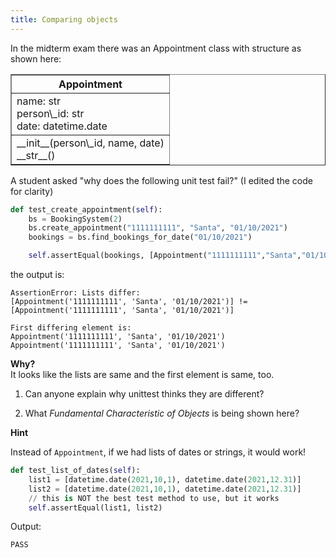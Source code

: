 ```yaml
---
title: Comparing objects
---
```


In the midterm exam there was an Appointment class with
structure as shown here:

<table border="1" width="40%">
<tr><th>Appointment</th></tr>
<tr><td>
name: str <br/>
person\_id: str <br/>
date: datetime.date 
</tr>
<tr>
<td>
__init__(person\_id, name, date) <br/>
__str__()
</td>
</tr>
</table>

A student asked "why does the following unit test fail?"
(I edited the code for clarity)
```python
def test_create_appointment(self):
    bs = BookingSystem(2)
    bs.create_appointment("1111111111", "Santa", "01/10/2021")
    bookings = bs.find_bookings_for_date("01/10/2021")

    self.assertEqual(bookings, [Appointment("1111111111","Santa","01/10/2021")])
```
the output is:
```
AssertionError: Lists differ:
[Appointment('1111111111', 'Santa', '01/10/2021')] != [Appointment('1111111111', 'Santa', '01/10/2021')]

First differing element is:
Appointment('1111111111', 'Santa', '01/10/2021')
Appointment('1111111111', 'Santa', '01/10/2021')
```

**Why?**    
It looks like the lists are same and the first element is same, too.

1. Can anyone explain why unittest thinks they are different?

2. What *Fundamental Characteristic of Objects* is being shown here?


**Hint**

Instead of `Appointment`, if we had lists of dates or strings, it would work!
```python
def test_list_of_dates(self):
    list1 = [datetime.date(2021,10,1), datetime.date(2021,12.31)]
    list2 = [datetime.date(2021,10,1), datetime.date(2021,12.31)]
    // this is NOT the best test method to use, but it works
    self.assertEqual(list1, list2)
```

Output:
```
PASS 
```






